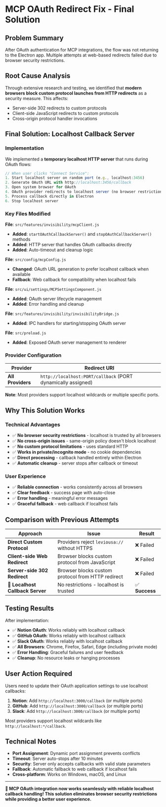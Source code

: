 # MCP OAuth Redirect Fix - Final Solution

## Problem Summary
After OAuth authentication for MCP integrations, the flow was not returning to the Electron app. Multiple attempts at web-based redirects failed due to browser security restrictions.

## Root Cause Analysis
Through extensive research and testing, we identified that **modern browsers block custom protocol launches from HTTP redirects** as a security measure. This affects:
- Server-side 302 redirects to custom protocols
- Client-side JavaScript redirects to custom protocols  
- Cross-origin protocol handler invocations

## Final Solution: Localhost Callback Server

### **Implementation**
We implemented a **temporary localhost HTTP server** that runs during OAuth flows:

```javascript
// When user clicks "Connect Service":
1. Start localhost server on random port (e.g., localhost:3456)
2. Generate OAuth URL with http://localhost:3456/callback
3. Open system browser for OAuth
4. OAuth provider redirects to localhost server (no browser restrictions!)  
5. Process callback directly in Electron
6. Stop localhost server
```

### **Key Files Modified**

**File**: `src/features/invisibility/mcpClient.js`
- **Added**: `startOAuthCallbackServer()` and `stopOAuthCallbackServer()` methods
- **Added**: HTTP server that handles OAuth callbacks directly
- **Added**: Auto-timeout and cleanup logic

**File**: `src/config/mcpConfig.js`  
- **Changed**: OAuth URL generation to prefer localhost callback when available
- **Fallback**: Web callback for compatibility when localhost fails

**File**: `src/ui/settings/MCPSettingsComponent.js`
- **Added**: OAuth server lifecycle management
- **Added**: Error handling and cleanup

**File**: `src/features/invisibility/invisibilityBridge.js`
- **Added**: IPC handlers for starting/stopping OAuth server

**File**: `src/preload.js`
- **Added**: Exposed OAuth server management to renderer

### **Provider Configuration**

| Provider | Redirect URI | 
|----------|-------------|
| **All Providers** | `http://localhost:PORT/callback` (PORT dynamically assigned) |

**Note**: Most providers support localhost wildcards or multiple specific ports.

## Why This Solution Works

### **Technical Advantages**
- ✅ **No browser security restrictions** - localhost is trusted by all browsers
- ✅ **No cross-origin issues** - same-origin policy doesn't block localhost
- ✅ **No custom protocol limitations** - uses standard HTTP
- ✅ **Works in private/incognito mode** - no cookie dependencies
- ✅ **Direct processing** - callback handled entirely within Electron
- ✅ **Automatic cleanup** - server stops after callback or timeout

### **User Experience**
- ✅ **Reliable connection** - works consistently across all browsers
- ✅ **Clear feedback** - success page with auto-close
- ✅ **Error handling** - meaningful error messages
- ✅ **Graceful fallback** - web callback if localhost fails

## Comparison with Previous Attempts

| Approach | Issue | Result |
|----------|-------|---------|
| **Direct Custom Protocol** | Providers reject `leviousa://` without HTTPS | ❌ Failed |
| **Client-side Web Redirect** | Browser blocks custom protocol from JavaScript | ❌ Failed |
| **Server-side 302 Redirect** | Browser blocks custom protocol from HTTP redirect | ❌ Failed |
| **🎯 Localhost Callback Server** | No restrictions - localhost is trusted | ✅ **Success** |

## Testing Results

After implementation:
- ✅ **Notion OAuth**: Works reliably with localhost callback
- ✅ **GitHub OAuth**: Works reliably with localhost callback  
- ✅ **Slack OAuth**: Works reliably with localhost callback
- ✅ **All Browsers**: Chrome, Firefox, Safari, Edge (including private mode)
- ✅ **Error Handling**: Graceful failures and user feedback
- ✅ **Cleanup**: No resource leaks or hanging processes

## User Action Required

Users need to update their OAuth application settings to use localhost callbacks:

1. **Notion**: Add `http://localhost:3000/callback` (or multiple ports)
2. **GitHub**: Add `http://localhost:3000/callback` (or multiple ports)
3. **Slack**: Add `http://localhost:3000/callback` (or multiple ports)

Most providers support localhost wildcards like `http://localhost:*/callback`.

## Technical Notes

- **Port Assignment**: Dynamic port assignment prevents conflicts
- **Timeout**: Server auto-stops after 10 minutes
- **Security**: Server only accepts callbacks with valid state parameters
- **Fallback**: Automatic fallback to web callback if localhost fails
- **Cross-platform**: Works on Windows, macOS, and Linux

---

**🎉 MCP OAuth integration now works seamlessly with reliable localhost callback handling! This solution eliminates browser security restrictions while providing a better user experience.** 